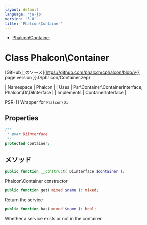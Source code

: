 ```yaml
---
layout: default
language: 'ja-jp'
version: '5.0'
title: 'Phalcon\Container'
---
```


* [Phalcon\Container](#container)

<h1 id="container">Class Phalcon\Container</h1>

[GitHub上のソース](https://github.com/phalcon/cphalcon/blob/v{{ page.version }}.0/phalcon/Container.zep)

| Namespace  | Phalcon | | Uses       | Psr\Container\ContainerInterface, Phalcon\Di\DiInterface | | Implements | ContainerInterface |

PSR-11 Wrapper for `Phalcon\Di`


## Properties
```php
/**
 * @var DiInterface
 */
protected container;

```

## メソッド

```php
public function __construct( DiInterface $container );
```
Phalcon\Container constructor


```php
public function get( mixed $name ): mixed;
```
Return the service


```php
public function has( mixed $name ): bool;
```
Whether a service exists or not in the container


